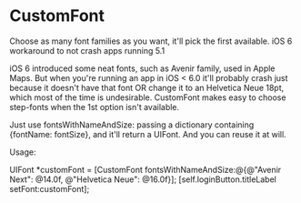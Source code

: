 CustomFont
==========

Choose as many font families as you want, it'll pick the first available. iOS 6 workaround to not crash apps running 5.1


iOS 6 introduced some neat fonts, such as Avenir family, used in Apple Maps.
But when you're running an app in iOS < 6.0 it'll probably crash just because it doesn't have that font OR change it to an Helvetica Neue 18pt, which most of the time is undesirable.
CustomFont makes easy to choose step-fonts when the 1st option isn't available.

Just use fontsWithNameAndSize: passing a dictionary containing {fontName: fontSize}, and it'll return a UIFont. 
And you can reuse it at will.

Usage:

UIFont *customFont = [CustomFont fontsWithNameAndSize:@{@"Avenir Next": @14.0f, @"Helvetica Neue": @16.0f}];
[self.loginButton.titleLabel setFont:customFont];
